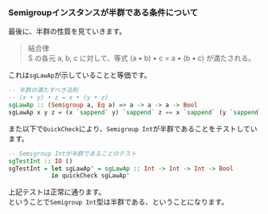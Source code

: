 ### Semigroupインスタンスが半群である条件について

最後に、半群の性質を見ていきます。

> 結合律  
> S の各元 a, b, c に対して、等式 (a • b) • c = a • (b • c) が満たされる。

これは`sgLawAp`が示していることと等価です。

```haskell
-- 半群の満たすべき法則
-- (x • y) • z = x • (y • z)
sgLawAp :: (Semigroup a, Eq a) => a -> a -> a -> Bool
sgLawAp x y z = (x `sappend` y) `sappend` z == x `sappend` (y `sappend` z)
```

また以下で`QuickCheck`により、`Semigroup Int`が半群であることをテストしています。  

```haskell
-- Semigroup Intが半群であることのテスト
sgTestInt :: IO ()
sgTestInt = let sgLawAp' = sgLawAp :: Int -> Int -> Int -> Bool
            in quickCheck sgLawAp'
```

上記テストは正常に通ります。  
ということで`Semigroup Int`型は半群である、ということになります。
